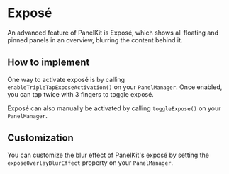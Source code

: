 # Exposé
An advanced feature of PanelKit is Exposé, which shows all floating and pinned panels in an overview, blurring the content behind it.

## How to implement
One way to activate exposé is by calling `enableTripleTapExposeActivation()` on your `PanelManager`. Once enabled, you can tap twice with 3 fingers to toggle exposé.

Exposé can also manually be activated by calling `toggleExpose()` on your `PanelManager`.

## Customization
You can customize the blur effect of PanelKit's exposé by setting the `exposeOverlayBlurEffect` property on your `PanelManager`.